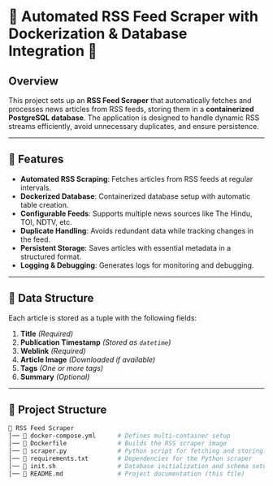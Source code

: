 # 📰 Automated RSS Feed Scraper with Dockerization & Database Integration 🚀

## **Overview**  
This project sets up an **RSS Feed Scraper** that automatically fetches and processes news articles from RSS feeds, storing them in a **containerized PostgreSQL database**. The application is designed to handle dynamic RSS streams efficiently, avoid unnecessary duplicates, and ensure persistence.  

---

## 📌 Features
- **Automated RSS Scraping**: Fetches articles from RSS feeds at regular intervals.
- **Dockerized Database**: Containerized database setup with automatic table creation.
- **Configurable Feeds**: Supports multiple news sources like The Hindu, TOI, NDTV, etc.
- **Duplicate Handling**: Avoids redundant data while tracking changes in the feed.
- **Persistent Storage**: Saves articles with essential metadata in a structured format.
- **Logging & Debugging**: Generates logs for monitoring and debugging.

---

## 📂 Data Structure

Each article is stored as a tuple with the following fields:

1. **Title** *(Required)*
2. **Publication Timestamp** *(Stored as `datetime`)*
3. **Weblink** *(Required)*
4. **Article Image** *(Downloaded if available)*
5. **Tags** *(One or more tags)*
6. **Summary** *(Optional)*

---

## 📁 Project Structure  

```bash
📁 RSS Feed Scraper  
│── 📜 docker-compose.yml      # Defines multi-container setup  
│── 📜 Dockerfile              # Builds the RSS scraper image  
│── 📜 scraper.py              # Python script for fetching and storing RSS feeds  
│── 📜 requirements.txt        # Dependencies for the Python scraper  
│── 📜 init.sh                 # Database initialization and schema setup  
│── 📜 README.md               # Project documentation (this file)  
```
